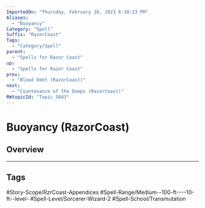 ```yaml
---
ImportedOn: "Thursday, February 16, 2023 6:10:23 PM"
Aliases:
  - "Buoyancy"
Category: "Spell"
Suffix: "RazorCoast"
Tags:
  - "Category/Spell"
parent:
  - "Spells for Razor Coast"
up:
  - "Spells for Razor Coast"
prev:
  - "Blood Debt (RazorCoast)"
next:
  - "Countenance of the Deeps (RazorCoast)"
RWtopicId: "Topic_5843"
---
```

# Buoyancy (RazorCoast)
## Overview

---
## Tags
#Story-Scope/RzrCoast-Appendices #Spell-Range/Medium--100-ft----10-ft--level- #Spell-Level/Sorcerer-Wizard-2 #Spell-School/Transmutation

